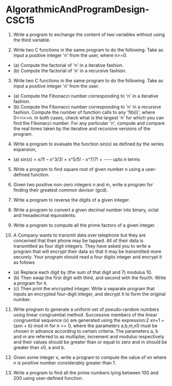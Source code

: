 # AlgorathmicAndProgramDesign-CSC15

1. Write a program to exchange the content of two variables without using the third variable.


2. Write two C functions in the same program to do the following:
Take as input a positive integer 'n' from the user, where n>=0. 
- (a) Compute the factorial of 'n' in a iterative fashion. 
- (b) Compute the factorial of 'n' in a recursive fashion. 


3. Write two C functions in the same program to do the following.
Take as input a positive integer 'n' from the user. 
- (a) Compute the Fibonacci number corresponding to 'n' in a iterative fashion. 
- (b) Compute the Fibonacci number corresponding to 'n' in a recursive fashion.
 Compute the number of function calls to any 'fib(i)', where 0<=i<=n.
In both cases, check what is the largest 'n' for which you can find the Fibonacci number. For any 
particular 'n', compute and compare the real times taken by the iterative and recursive versions 
of the program. 


4. Write a program to evaluate the function sin(x) as defined by the series expansion,
 - (a)  sin(x) = x/1! – x^3/3! + x^5/5! - x^7/7! + ---- upto n terms


5. Write a program to find square root of given number n using a user-defined function.


6. Given two positive non-zero integers n and m, write a program for finding their greatest 
common devisor (gcd).


7. Write a program to reverse the digits of a given integer.


8. Write a program to convert a given decimal number into binary, octal and hexadecimal 
equivalents.


9. Write a program to compute all the prime factors of a given integer.


10. A Company wants to transmit data over telephone but they are concerned that their phone may be tapped. All of their data is transmitted as four digit integers. They have asked you to write a program  that will encrypt their data so that it may be transmitted more securely. Your program should read a  four digits integer and encrypt it as follows
  - (a) Replace each digit by (the sum of that digit and 7) modulus 10.
  - (b) Then swap the first digit with third, and second with the fourth. Write a program for it.
  - (c) Then print the encrypted integer. Write a separate program that inputs an encrypted four-digit integer, and decrypt it to form the original number.


11. Write program to generate a uniform set of pseudo-random numbers using linear congruential method. Successive members of the linear congruential sequence (x) are generated using the expression:2 xn+1 = (axn + b) mod m for n >= 0, where the parameters a,b,m,x0 must be chosen in advance according to certain criteria. The parameters a, b and m are referred to as multiplier, increment and modulus respectively and their values should be greater than or equal to zero and m should be greater than x0, a and b.


12. Given some integer x, write a program to compute the value of xn where n is positive number considerably greater than 1.


13. Write a program to find all the prime numbers lying between 100 and 200 using user-defined function.

